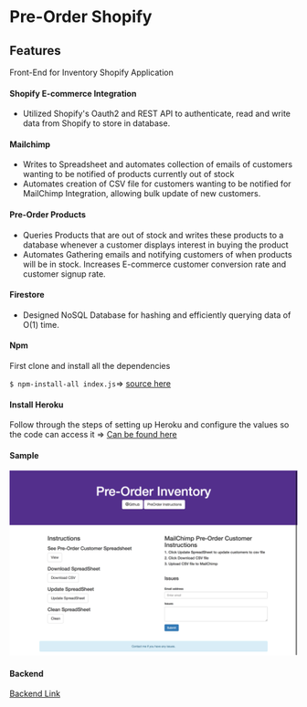 # Pre-Order Shopify
## Features
Front-End for Inventory Shopify Application
#### Shopify E-commerce Integration

- Utilized Shopify's Oauth2 and REST API to authenticate, read and write data from Shopify to store in database.

#### Mailchimp

- Writes to Spreadsheet and automates collection of emails of customers wanting to be notified of products currently out of stock
- Automates creation of CSV file for customers wanting to be notified for MailChimp Integration, allowing bulk update of new customers.

#### Pre-Order Products

- Queries Products that are out of stock and writes these products to a database whenever a customer displays interest in buying the product
- Automates Gathering emails and notifying customers of when products will be in stock. Increases E-commerce customer conversion rate and customer signup rate.

#### Firestore

- Designed NoSQL Database for hashing and efficiently querying data of O(1) time.

#### Npm 
First clone and install all the dependencies

`$ npm-install-all index.js`=> [source here](https://www.npmjs.com/package/npm-install-all "source here")

#### Install Heroku
Follow through the steps of setting up Heroku and configure the values so the code can access it => [Can be found here](https://devcenter.heroku.com/articles/config-vars "Can be found here")

#### Sample 
![](/public/frontend.png)

#### Backend 
[Backend Link](https://github.com/Ryang20718/Inventory "Backend Link")
